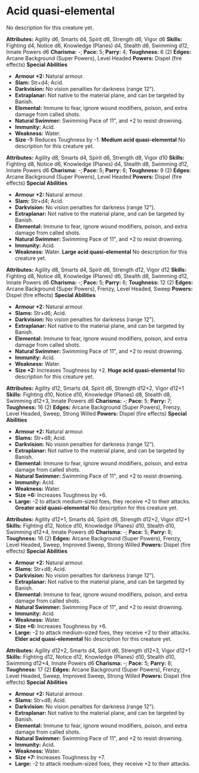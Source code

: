 # Acid quasi-elemental

No description for this creature yet.

**Attributes:** Agility d6, Smarts d4, Spirit d6, Strength d6, Vigor d6
**Skills:** Fighting d4, Notice d6, Knowledge (Planes) d4, Stealth d8,
Swimming d12, Innate Powers d6
**Charisma:** -; **Pace:** 5; **Parry:** 4; **Toughness:** 6 (2)
**Edges:** Arcane Background (Super Powers), Level Headed
**Powers:** Dispel (fire effects)
**Special Abilities**

- **Armour +2:** Natural armour.
- **Slam:** Str+d4; Acid.
- **Darkvision:** No vision penalties for darkness (range 12").
- **Extraplanar:** Not native to the material plane, and can be targeted
by Banish.
- **Elemental:** Immune to fear, ignore wound modifiers, poison, and
extra damage from called shots.
- **Natural Swimmer:** Swimming Pace of 11", and +2 to resist
drowning.
- **Immunity:** Acid.
- **Weakness:** Water.
- **Size -1:** Reduces Toughness by -1.
**Medium acid quasi-elemental**
No description for this creature yet.

**Attributes:** Agility d8, Smarts d4, Spirit d6, Strength d8, Vigor
d10
**Skills:** Fighting d8, Notice d6, Knowledge (Planes) d4, Stealth d8,
Swimming d12, Innate Powers d6
**Charisma:** -; **Pace:** 5; **Parry:** 6; **Toughness:** 9 (2)
**Edges:** Arcane Background (Super Powers), Level Headed
**Powers:** Dispel (fire effects)
**Special Abilities**

- **Armour +2:** Natural armour.
- **Slam:** Str+d4; Acid.
- **Darkvision:** No vision penalties for darkness (range 12").
- **Extraplanar:** Not native to the material plane, and can be targeted
by Banish.
- **Elemental:** Immune to fear, ignore wound modifiers, poison, and
extra damage from called shots.
- **Natural Swimmer:** Swimming Pace of 11", and +2 to resist
drowning.
- **Immunity:** Acid.
- **Weakness:** Water.
**Large acid quasi-elemental**
No description for this creature yet.

**Attributes:** Agility d8, Smarts d4, Spirit d6, Strength d12, Vigor
d12
**Skills:** Fighting d8, Notice d8, Knowledge (Planes) d6, Stealth d8,
Swimming d12, Innate Powers d6
**Charisma:** -; **Pace:** 5; **Parry:** 6; **Toughness:** 12 (2)
**Edges:** Arcane Background (Super Powers), Frenzy, Level Headed,
Sweep
**Powers:** Dispel (fire effects)
**Special Abilities**

- **Armour +2:** Natural armour.
- **Slams:** Str+d6; Acid.
- **Darkvision:** No vision penalties for darkness (range 12").
- **Extraplanar:** Not native to the material plane, and can be targeted
by Banish.
- **Elemental:** Immune to fear, ignore wound modifiers, poison, and
extra damage from called shots.
- **Natural Swimmer:** Swimming Pace of 11", and +2 to resist
drowning.
- **Immunity:** Acid.
- **Weakness:** Water.
- **Size +2:** Increases Toughness by +2.
**Huge acid quasi-elemental**
No description for this creature yet.

**Attributes:** Agility d12, Smarts d4, Spirit d6, Strength d12+2, Vigor
d12+1
**Skills:** Fighting d10, Notice d10, Knowledge (Planes) d8, Stealth d8,
Swimming d12+3, Innate Powers d6
**Charisma:** -; **Pace:** 5; **Parry:** 7; **Toughness:** 16 (2)
**Edges:** Arcane Background (Super Powers), Frenzy, Level Headed,
Sweep, Strong Willed
**Powers:** Dispel (fire effects)
**Special Abilities**

- **Armour +2:** Natural armour.
- **Slams:** Str+d8; Acid.
- **Darkvision:** No vision penalties for darkness (range 12").
- **Extraplanar:** Not native to the material plane, and can be targeted
by Banish.
- **Elemental:** Immune to fear, ignore wound modifiers, poison, and
extra damage from called shots.
- **Natural Swimmer:** Swimming Pace of 11", and +2 to resist
drowning.
- **Immunity:** Acid.
- **Weakness:** Water.
- **Size +6:** Increases Toughness by +6.
- **Large:** -2 to attack medium-sized foes, they receive +2 to their
attacks.
**Greater acid quasi-elemental**
No description for this creature yet.

**Attributes:** Agility d12+1, Smarts d4, Spirit d6, Strength d12+2,
Vigor d12+1
**Skills:** Fighting d12, Notice d10, Knowledge (Planes) d10, Stealth
d10, Swimming d12+4, Innate Powers d6
**Charisma:** -; **Pace:** 5; **Parry:** 8; **Toughness:** 16 (2)
**Edges:** Arcane Background (Super Powers), Frenzy, Level Headed,
Sweep, Improved Sweep, Strong Willed
**Powers:** Dispel (fire effects)
**Special Abilities**

- **Armour +2:** Natural armour.
- **Slams:** Str+d8; Acid.
- **Darkvision:** No vision penalties for darkness (range 12").
- **Extraplanar:** Not native to the material plane, and can be targeted
by Banish.
- **Elemental:** Immune to fear, ignore wound modifiers, poison, and
extra damage from called shots.
- **Natural Swimmer:** Swimming Pace of 11", and +2 to resist
drowning.
- **Immunity:** Acid.
- **Weakness:** Water.
- **Size +6:** Increases Toughness by +6.
- **Large:** -2 to attack medium-sized foes, they receive +2 to their
attacks.
**Elder acid quasi-elemental**
No description for this creature yet.

**Attributes:** Agility d12+2, Smarts d4, Spirit d6, Strength d12+3,
Vigor d12+1
**Skills:** Fighting d12, Notice d12, Knowledge (Planes) d10, Stealth
d10, Swimming d12+4, Innate Powers d6
**Charisma:** -; **Pace:** 5; **Parry:** 8; **Toughness:** 17 (2)
**Edges:** Arcane Background (Super Powers), Frenzy, Level Headed,
Sweep, Improved Sweep, Strong Willed
**Powers:** Dispel (fire effects)
**Special Abilities**

- **Armour +2:** Natural armour.
- **Slams:** Str+d8; Acid.
- **Darkvision:** No vision penalties for darkness (range 12").
- **Extraplanar:** Not native to the material plane, and can be targeted
by Banish.
- **Elemental:** Immune to fear, ignore wound modifiers, poison, and
extra damage from called shots.
- **Natural Swimmer:** Swimming Pace of 11", and +2 to resist
drowning.
- **Immunity:** Acid.
- **Weakness:** Water.
- **Size +7:** Increases Toughness by +7.
- **Large:** -2 to attack medium-sized foes, they receive +2 to their
attacks.
